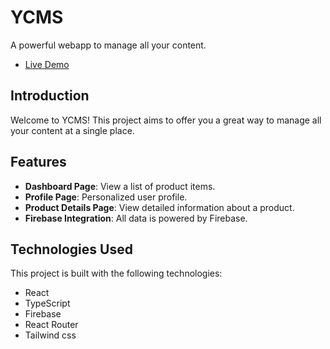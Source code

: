 # YCMS

A powerful webapp to manage all your content.

- [Live Demo](https://hilarious-puppy-e0e7b9.netlify.app)

## Introduction

Welcome to YCMS! This project aims to offer you a great way to manage all your content at a single place.

## Features

- **Dashboard Page**: View a list of product items.
- **Profile Page**: Personalized user profile.
- **Product Details Page**: View detailed information about a product.
- **Firebase Integration**: All data is powered by Firebase.

## Technologies Used

This project is built with the following technologies:

- React
- TypeScript
- Firebase
- React Router
- Tailwind css
